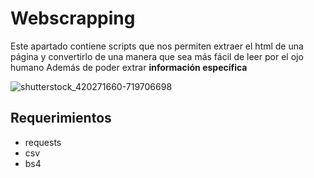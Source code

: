 # Webscrapping
Este apartado contiene scripts que nos permiten extraer el html de una página y convertirlo de
una manera que sea más fácil de leer por el ojo humano
Además de poder extrar **información específica**

![shutterstock_420271660-719706698](https://user-images.githubusercontent.com/111472552/203876998-d7d3010f-177e-43c7-b7e2-31635e735d12.jpg)
## Requerimientos
- requests
- csv
- bs4
